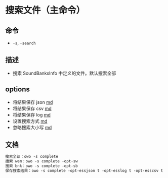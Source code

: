 # 搜索文件（主命令）

## 命令
- `-s`, `-search`

## 描述
- 搜索 SoundBanksInfo 中定义的文件。默认搜索全部

## options
- 将结果保存 json [md](../options/options.enableSSjson.md)
- 将结果保存 csv [md](../options/options.enableSScsv.md)
- 将结果保存 log [md](../options/options.enableSSlog.md)
- 设置搜索方式 [md](../options/options.searchEnum.md)
- 忽略搜索大小写 [md](../options/options.enableSIgnoreCase.md)

## 文档
```txt
搜索全部：owo -s complete
搜索 wem：owo -s complete -opt-sw
搜索 bnk：owo -s complete -opt-sb
保存搜索结果：owo -s complete -opt-essjson t -opt-esslog t -opt-esscsv t
```